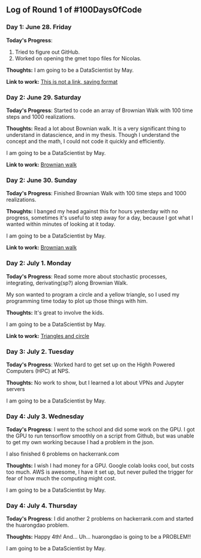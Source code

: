 
## Log of Round 1 of #100DaysOfCode

### Day 1: June 28. Friday

**Today's Progress**:
1) Tried to figure out GitHub.
2) Worked on opening the gmet topo files for Nicolas.

**Thoughts:** I am going to be a DataScientist by May.

**Link to work:** [This is not a link, saving format](https://soapwallet.com)

### Day 2: June 29. Saturday

**Today's Progress**:
Started to code an array of Brownian Walk with 100 time steps and
1000 realizations.

**Thoughts:** Read a lot about Bownian walk.  It is a very significant thing
to understand in datascience, and in my thesis.  Though I understand the
concept and the math, I could not code it quickly and efficiently.

I am going to be a DataScientist by May.

**Link to work:** [Brownian walk](https://github.com/tattonchantry/100-days-kallaway-log/blob/my_branch/scripts/BrWalk.py)

### Day 2: June 30. Sunday

**Today's Progress**:
Finished Brownian Walk with 100 time steps and 1000 realizations.

**Thoughts:** I banged my head against this for hours yesterday with no
progress, sometimes it's useful to step away for a day, because I got what I
wanted within minutes of looking at it today.

I am going to be a DataScientist by May.

**Link to work:** [Brownian walk](https://github.com/tattonchantry/100-days-kallaway-log/blob/my_branch/scripts/BrWalk.py)

### Day 2: July 1. Monday

**Today's Progress**:
Read some more about stochastic processes, integrating, derivating(sp?) along
Brownian Walk.

My son wanted to program a circle and a yellow triangle, so I used my
programming time today to plot up those things with him.

**Thoughts:** It's great to involve the kids.

I am going to be a DataScientist by May.

**Link to work:** [Triangles and circle](https://github.com/tattonchantry/100-days-kallaway-log/blob/my_branch/scripts/Kids.py)


### Day 3: July 2. Tuesday

**Today's Progress**:
Worked hard to get set up on the Highh Powered Computers (HPC) at NPS.

**Thoughts:** No work to show, but I learned a lot about VPNs and Jupyter
servers

I am going to be a DataScientist by May.

### Day 4: July 3. Wednesday

**Today's Progress**:
I went to the school and did some work on the GPU.  I got the GPU to run
tensorflow smoothly on a script from Github, but was unable to get my own
working because I had a problem in the json.

I also finished 6 problems on hackerrank.com

**Thoughts:** I wish I had money for a GPU.  Google colab looks cool, but costs
too much.  AWS is awesome, I have it set up, but never pulled the trigger for
fear of how much the computing might cost.

I am going to be a DataScientist by May.

### Day 4: July 4. Thursday

**Today's Progress**:
I did another 2 problems on hackerrank.com and started the huarongdao problem.

**Thoughts:** Happy 4th!  And...  Uh... huarongdao is going to be a PROBLEM!!

I am going to be a DataScientist by May.
